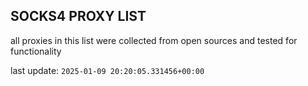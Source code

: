 ## SOCKS4 PROXY LIST

all proxies in this list were collected from open sources and tested for functionality

last update: `2025-01-09 20:20:05.331456+00:00`